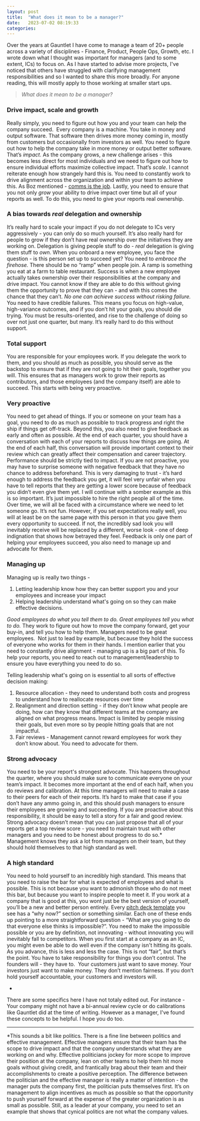 ```yaml
---
layout: post
title:  "What does it mean to be a manager?"
date:   2023-07-02 08:19:33
categories:
---
```


Over the years at Gauntlet I have come to manage a team of 20+ people across a variety of disciplines - Finance, Product, People Ops, Growth, etc. I wrote down what I thought was important for managers (and to some extent, ICs) to focus on.  As I have started to advise more projects, I've noticed that others have struggled with clarifying management responsibilities and so I wanted to share this more broadly. For anyone reading, this will mostly apply to those working at smaller start ups. 

> *What does it mean to be a manager?*  

### Drive impact, scale and growth

Really simply, you need to figure out how you and your team can help the company succeed.  Every company is a machine. You take in money and output software. That software then drives more money coming in, mostly from customers but occasionally from investors as well. You need to figure out how to help the company take in more money or output better software. That’s *impact*. As the company grows, a new challenge arises - this becomes less direct for most individuals and we need to figure out how to ensure individual efforts maximize collective impact. That’s *scale*. I cannot reiterate enough how strangely hard this is. You need to constantly work to drive alignment across the organization and within your team to achieve this. As Boz mentioned - [comms is the job](https://boz.com/articles/communication-is-the-job). Lastly, you need to ensure that you not only *grow* your ability to drive impact over time but all of your reports as well. To do this, you need to give your reports real ownership.

### A bias towards *real* delegation and ownership

It’s really hard to scale your impact if you do not delegate to ICs very aggressively - you can only do so much yourself. It’s also really hard for people to grow if they don’t have real ownership over the initiatives they are working on. Delegation is giving people stuff to do - *real* delegation is giving them stuff to *own.* When you onboard a new employee, you face the question - is this person set up to succeed yet? You need to *embrace the firehose.* There should be no “ramp” when people join. A ramp is something you eat at a farm to table restaurant. Success is when a new employee actually takes ownership over their responsibilities at the company and drive impact. You cannot know if they are able to do this without giving them the opportunity to prove that they can - and with this comes the chance that they can’t. *No one can achieve success without risking failure.*  You need to have credible failures. This means you focus on high-value, high-variance outcomes, and if you don’t hit your goals, you should die trying. You must be results-oriented, and rise to the challenge of doing so over not just one quarter, but many. It’s really hard to do this without support.

### Total support 

You are responsible for your employees work. If you delegate the work to them, and you should as much as possible, you should serve as the backstop to ensure that if they are not going to hit their goals, together you will. This ensures that as managers work to grow their reports as contributors, and those employees (and the company itself) are able to succeed. This starts with being very proactive. 

### Very proactive

You need to get ahead of things. If you or someone on your team has a goal, you need to do as much as possible to track progress and right the ship if things get off-track. Beyond this, you also need to give feedback as early and often as possible. At the end of each quarter, you should have a conversation with each of your reports to discuss how things are going. At the end of each half, this conversation will provide important context to their review which can greatly affect their compensation and career trajectory. Performance should be strictly tied to impact. If you are not proactive, you may have to surprise someone with negative feedback that they have no chance to address beforehand. This is very damaging to trust - it’s hard enough to address the feedback you get, it will feel very unfair when you have to tell reports that they are getting a lower score because of feedback you didn’t even give them yet. I will continue with a somber example as this is so important. It’s just impossible to hire the right people all of the time. Over time, we will all be faced with a circumstance where we need to let someone go. It’s not fun. However, if you set expectations really well, you will at least be on the same page with this person in that you gave them every opportunity to succeed. If not, the incredibly sad look you will inevitably receive will be replaced by a different, worse look - one of deep indignation that shows how betrayed they feel. Feedback is only one part of helping your employees succeed, you also need to manage up and advocate for them. 

### Managing up

Managing up is really two things -

1. Letting leadership know how they can better support you and your employees and increase your impact
2. Helping leadership understand what's going on so they can make effective decisions.

*Good employees do what you tell them to do. Great employees tell you what to do.* They work to figure out how to move the company forward, get your buy-in, and tell you how to help them. Managers need to be great employees.  Not just to lead by example, but because they hold the success of everyone who works for them in their hands. I mention earlier that you need to constantly drive alignment - managing up is a big part of this. To help your reports, you need to reach out to management/leadership to ensure you have everything you need to do so.

Telling leadership what's going on is essential to all sorts of effective decision making:

1. Resource allocation - they need to understand both costs and progress to understand how to reallocate resources over time
2. Realignment and direction setting - if they don’t know what people are doing, how can they know that different teams at the company are aligned on what progress means. Impact is limited by people missing their goals, but even more so by people hitting goals that are not impactful.
3. Fair reviews - Management cannot reward employees for work they don’t know about. You need to advocate for them. 

### Strong advocacy

You need to be your report's strongest advocate. This happens throughout the quarter, where you should make sure to communicate everyone on your team’s impact. It becomes more important at the end of each half, when you do reviews and calibration. At this time managers will need to make a case to their peers for each of their reports. It’s hard to make that case if you don’t have any ammo going in, and this should push managers to ensure their employees are growing and succeeding. If you are proactive about this responsibility, it should be easy to tell a story for a fair and good review. Strong advocacy doesn’t mean that you can just propose that all of your reports get a top review score - you need to maintain trust with other managers and you need to be honest about progress to do so.*  Management knows they ask a lot from managers on their team, but they should hold themselves to that high standard as well.

### A high standard

You need to hold yourself to an incredibly high standard. This means that you need to raise the bar for what is expected of employees and what is possible. This is not because you want to admonish those who do not meet this bar, but because you want to inspire people to meet it. If you work at a company that is good at this, you wont just be the best version of yourself, you’ll be a new and better person entirely. Every [pitch deck template](https://articles.sequoiacap.com/writing-a-business-plan) you see has a “why now?” section or something similar. Each one of these ends up pointing to a more straightforward question - “What are you going to do that everyone else thinks is impossible?”. You need to make the impossible possible or you are by definition, not innovating - without innovating you will inevitably fall to competitors. When you first start at a company as an IC, you might even be able to do well even if the company isn't hitting its goals. As you advance, this is less and less the case. This is not “fair”, but that’s the point. You have to take responsibility for things you don’t control. The founders  will - they have to.  Your customers just want to save money. Your investors just want to make money. They don’t mention fairness. If you don’t hold yourself accountable, your customers and investors will. 


-
<p></p>

There are some specifics here I have not totaly edited out. For instance - Your company might not have a bi-annual review cycle or do calibrations like Gauntlet did at the time of writing. However as a manager, I've found these concepts to be helpful. I hope you do too. 

---
<p></p>

*This sounds a bit like politics. There is a fine line between politics and effective management. Effective managers ensure that their team has the scope to drive impact and that the company understands what they are working on and why. Effective politicians jockey for more scope to improve their position at the company, lean on other teams to help them hit more goals without giving credit, and frantically brag about their team and their accomplishments to create a positive perception. The difference between the politician and the effective manager is really a matter of intention - the manager puts the company first, the politician puts themselves first. It’s on management to align incentives as much as possible so that the opportunity to push yourself forward at the expense of the greater organization is as small as possible. Still, as a leader at your company, you need to set an example that shows that cynical politics are not what the company values. 

